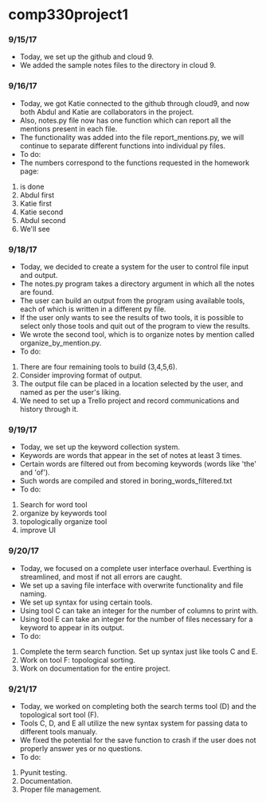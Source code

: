 # comp330project1

### 9/15/17
+ Today, we set up the github and cloud 9.
+ We added the sample notes files to the directory in cloud 9.

### 9/16/17
+ Today, we got Katie connected to the github through cloud9, and now both Abdul and Katie are collaborators in the project. 
+ Also, notes.py file now has one function which can report all the mentions present in each file.
+ The functionality was added into the file report_mentions.py, we will continue to separate different functions into individual py files.
+ To do:
+ The numbers correspond to the functions requested in the homework page:
1. is done
2. Abdul first
3. Katie first
4. Katie second
5. Abdul second
6. We'll see

### 9/18/17
+ Today, we decided to create a system for the user to control file input and output.
+ The notes.py program takes a directory argument in which all the notes are found.
+ The user can build an output from the program using available tools, each of which is written in a different py file.
+ If the user only wants to see the results of two tools, 
it is possible to select only those tools and quit out of the program to view the results.
+ We wrote the second tool, which is to organize notes by mention called organize_by_mention.py.
+ To do:
1. There are four remaining tools to build (3,4,5,6).
2. Consider improving format of output.
3. The output file can be placed in a location selected by the user, and named as per the user's liking.
4. We need to set up a Trello project and record communications and history through it.

### 9/19/17
+ Today, we set up the keyword collection system.
+ Keywords are words that appear in the set of notes at least 3 times.
+ Certain words are filtered out from becoming keywords (words like 'the' and 'of').
+ Such words are compiled and stored in boring_words_filtered.txt
+ To do:
1. Search for word tool
2. organize by keywords tool
3. topologically organize tool
4. improve UI

### 9/20/17
+ Today, we focused on a complete user interface overhaul. Everthing is streamlined, and most if not all errors are caught.
+ We set up a saving file interface with overwrite functionality and file naming.
+ We set up syntax for using certain tools.
+ Using tool C can take an integer for the number of columns to print with.
+ Using tool E can take an integer for the number of files necessary for a keyword to appear in its output.
+ To do:
1. Complete the term search function. Set up syntax just like tools C and E.
2. Work on tool F: topological sorting.
3. Work on documentation for the entire project.

### 9/21/17
+ Today, we worked on completing both the search terms tool (D) and the topological sort tool (F).
+ Tools C, D, and E all utilize the new syntax system for passing data to different tools manualy.
+ We fixed the potential for the save function to crash if the user does not properly answer yes or no questions.
+ To do:
1. Pyunit testing.
2. Documentation.
3. Proper file management.

